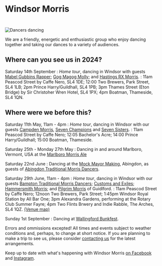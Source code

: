 
Windsor Morris
==============

<img class="img-right" src="/img/FrontPage.jpg" alt="Dancers dancing" style="margin-top: 25px" />

We are a friendly, energetic and enthusiastic group who enjoy dancing together and taking our dances to a variety of audiences. 

Where can you see us in 2024?
----------------------------

Saturday 14th September
: _Home tour_, dancing in Windsor with guests [Mabel Gubbins Rapper](http://www.mabelgubbins.co.uk/); [Gog Magog Molly](https://gogmagogmolly.org.uk/); and [Hastings RX Morris](https://hastingsrxmorris.org.uk/).
: 11am Peascod Street by Caffe Nero, SL4 1DE; 12:00 Two Brewers, Park Street, SL4 1LB; 2pm Prince Harry/Guildhall, SL4 1PB; 3pm Thames Street (Eton Bridge) by Sir Christoher Wren Hotel, SL4 1PX; 4pm Boatman, Thameside, SL4 1QN.

Where were we before this?
--------------------------

Saturday 11th May, 11am - 4pm
: _Home tour_, dancing in Windsor with our guests [Campden Morris](https://www.facebook.com/groups/1107987459245720/), [Seven Champions](https://www.facebook.com/groups/sevenchampionsfans/) and [Seven Sisters](https://www.facebook.com/sevensistersmolly/).
: 11am Peascod Street by Caffe Nero; 12:05 Bachelor's Acre; 14:00 Prince Harry/Guildhall; 15:00 Boatman, Thameside.

Saturday 25th - Monday 27th May
: Dancing in and around Marlboro, Vermont, USA at the [Marlboro Morris Ale](https://www.facebook.com/MarlboroMorrisAle/)

Saturday 22nd June
: Dancing at the [Mock Mayor Making](https://www.abingdon.gov.uk/discover-abingdon/witness-a-living-tradition/election-of-the-mayor-of-ock-street), Abingdon, as guests of [Abingdon Traditional Morris Dancers](http://atmd.org.uk/).

Saturday 29th June, 11am - 4pm
: _Home tour_, dancing in Windsor with our guests [Bampton Traditional Morris Dancers](https://bamptontraditionalmorris.co.uk/); [Customs and Exiles](https://www.facebook.com/customsandexiles/); [Hammersmith Morris](https://www.hammersmithmorris.org.uk/); and [Pilgrim Morris](https://www.facebook.com/pilgrimmorrisguildford/) of Guidlford.
: 11am Peascod Street by Caffe Nero; 12noon Two Brewers, Park Street; 1:45pm Windsor Royal Station by All Bar One; 3pm Alexandra Gardens, performing at the Rotary Club Summer Fayre; 4pm Two Flints Brwery and Indie Rabble, The Arches, SL4 1QZ.  [(Venue map)](https://www.google.com/maps/d/edit?mid=1p2cycEyV1LMDD0CY6KmrqR5Wfn-eArM&usp=sharing)

Sunday 1st September
: Dancing at [Wallingford Bunkfest](http://www.bunkfest.co.uk/).


Errors and ommissions excepted!  All times and events subject to weather conditions and, perhaps, to change at short notice. If you are planning to make a trip to see us, please consider [contacting us](contact.html) for the latest arrangements.

Keep up to date with what's happening with Windsor Morris 
<a href='https://www.facebook.com/windsormorrisdancers'>on Facebook<i class="stack fab fa-facebook-square"></i></a> and [Instagram](https://www.instagram.com/wmwindsormorris)<i class="stack fab fa-instagram"></i>.
